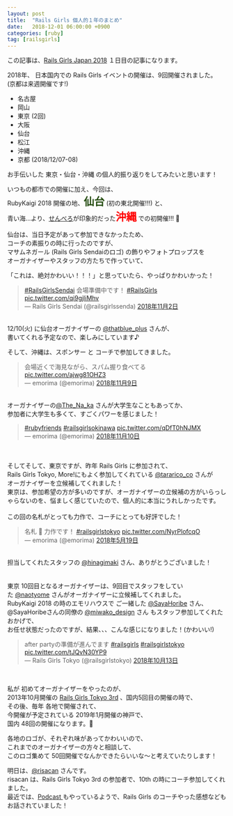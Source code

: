 ```yaml
---
layout: post
title:  "Rails Girls 個人的１年のまとめ"
date:   2018-12-01 06:00:00 +0900
categories: [ruby]
tag: [railsgirls]
---
```

この記事は、<a href="https://qiita.com/advent-calendar/2018/railsgirlsjapan">Rails Girls Japan 2018</a> １日目の記事になります。

2018年、 日本国内での Rails Girls イベントの開催は、9回開催されました。<br />
(京都は来週開催です!)<br />

- 名古屋
- 岡山
- 東京 (2回)
- 大阪
- 仙台
- 松江
- 沖縄
- 京都 (2018/12/07-08)

お手伝いした 東京・仙台・沖縄 の個人的振り返りをしてみたいと思います！<br />

いつもの都市での開催に加え、今回は、  
RubyKaigi 2018 開催の地、<span style="color: #274e13; font-family: &quot;arial&quot; , &quot;helvetica&quot; , sans-serif; font-size: x-large;"><b>仙台</b></span>&nbsp;(初の東北開催!!!) と、  
青い海...より、<a href="https://ja.wikipedia.org/wiki/%E3%81%9B%E3%82%93%E3%81%B9%E3%82%8D" target="_blank">せんべろ</a>が印象的だった<b><span style="color: red; font-size: x-large;">沖縄</span></b>&nbsp;での初開催!!! 🎉

仙台は、当日予定があって参加できなかったため、  
コーチの素振りの時に行ったのですが、  
マサムネガール (Rails Girls Sendaiのロゴ) の飾りやフォトプロップスを<br />
オーガナイザーやスタッフの方たちで作っていて、  

「これは、絶対かわいい！！！」と思っていたら、やっぱりかわいかった！

<blockquote class="twitter-tweet" data-lang="ja">
<div dir="ltr" lang="ja">
<a href="https://twitter.com/hashtag/RailsGirlsSendai?src=hash&amp;ref_src=twsrc%5Etfw">#RailsGirlsSendai</a> 会場準備中です！ <a href="https://twitter.com/hashtag/RailsGirls?src=hash&amp;ref_src=twsrc%5Etfw">#RailsGirls</a> <a href="https://t.co/qi9gjliMhv">pic.twitter.com/qi9gjliMhv</a></div>
— Rails Girls Sendai (@railsgirlssenda) <a href="https://twitter.com/railsgirlssenda/status/1058277776501858304?ref_src=twsrc%5Etfw">2018年11月2日</a></blockquote>
<br />
12/10(火) に仙台オーガナイザーの&nbsp;<a href="https://twitter.com/thatblue_plus" target="_blank">@thatblue_plus</a>&nbsp;さんが、<br />
書いてくれる予定なので、楽しみにしています♪<br />

そして、沖縄は、スポンサー と コーチで参加してきました。

<blockquote class="twitter-tweet" data-lang="ja">
<div dir="ltr" lang="ja">
会場近くで海見ながら、スパム握り食べてる <a href="https://t.co/ajwg81OHZ3">pic.twitter.com/ajwg81OHZ3</a></div>
— emorima (@emorima) <a href="https://twitter.com/emorima/status/1061039527723036672?ref_src=twsrc%5Etfw">2018年11月9日</a></blockquote>
<script async="" charset="utf-8" src="https://platform.twitter.com/widgets.js"></script><br />
オーガナイザーの<a href="https://twitter.com/The_Na_ka" target="_blank">@The_Na_ka</a>&nbsp;さんが大学生なこともあってか、<br />
参加者に大学生も多くて、すごくパワーを感じました！
<br />
<blockquote class="twitter-tweet" data-lang="ja">
<div dir="ltr" lang="und">
<a href="https://twitter.com/hashtag/rubyfriends?src=hash&amp;ref_src=twsrc%5Etfw">#rubyfriends</a> <a href="https://twitter.com/hashtag/railsgirlsokinawa?src=hash&amp;ref_src=twsrc%5Etfw">#railsgirlsokinawa</a> <a href="https://t.co/qDfT0hNJMX">pic.twitter.com/qDfT0hNJMX</a></div>
— emorima (@emorima) <a href="https://twitter.com/emorima/status/1061202323744018435?ref_src=twsrc%5Etfw">2018年11月10日</a></blockquote>
<script async="" charset="utf-8" src="https://platform.twitter.com/widgets.js"></script><br />
<br />
<div>
そしてそして、東京ですが、昨年 Rails Girls に参加されて、<br />
Rails Girls Tokyo, More!にもよく参加してくれている&nbsp;<a href="https://twitter.com/tararico_co">@tararico_co</a>&nbsp;さんが<br />
オーガナイザーを立候補してくれました！<br />
東京は、参加希望の方が多いのですが、オーガナイザーの立候補の方がいらっしゃらないのを、悩ましく感じていたので、個人的に本当にうれしかったです。<br />
<br />
この回の名札がとっても力作で、コーチにとっても好評でした！<br />
<blockquote class="twitter-tweet" data-lang="ja">
<div dir="ltr" lang="ja">
名札 📛 力作です！ <a href="https://twitter.com/hashtag/railsgirlstokyo?src=hash&amp;ref_src=twsrc%5Etfw">#railsgirlstokyo</a> <a href="https://t.co/NyrPlofcqO">pic.twitter.com/NyrPlofcqO</a></div>
— emorima (@emorima) <a href="https://twitter.com/emorima/status/997650709616017408?ref_src=twsrc%5Etfw">2018年5月19日</a></blockquote>
<script async="" charset="utf-8" src="https://platform.twitter.com/widgets.js"></script><br />
担当してくれたスタッフの&nbsp;<a href="https://github.com/hinagimaki">@hinagimaki</a>&nbsp;さん、ありがとうございました！<br />
<br />
<br />
東京 10回目となるオーガナイザーは、9回目でスタッフをしていた&nbsp;<a href="https://twitter.com/naotyome">@naotyome</a>&nbsp;さんがオーガナイザーに立候補してくれました。<br />
RubyKaigi 2018 の時のエモリハウスで ご一緒した&nbsp;<a href="https://github.com/SayaHoribe">@SayaHoribe</a>&nbsp;さん、@SayaHoribeさんの同僚の <a href="https://twitter.com/miwako_design">@miwako_design</a>&nbsp;さん&nbsp;もスタッフ参加してくれたおかげで、<br />
お任せ状態だったのですが、結果、、、こんな感じになりました！(かわいい!)<br />

<blockquote class="twitter-tweet" data-lang="ja">
<div dir="ltr" lang="ja">
after partyの準備が進んでます <a href="https://twitter.com/hashtag/railsgirls?src=hash&amp;ref_src=twsrc%5Etfw">#railsgirls</a> <a href="https://twitter.com/hashtag/railsgirlstokyo?src=hash&amp;ref_src=twsrc%5Etfw">#railsgirlstokyo</a> <a href="https://t.co/tJQvN30YP9">pic.twitter.com/tJQvN30YP9</a></div>
— Rails Girls Tokyo (@railsgirlstokyo) <a href="https://twitter.com/railsgirlstokyo/status/1051013035236585472?ref_src=twsrc%5Etfw">2018年10月13日</a></blockquote>
<script async="" charset="utf-8" src="https://platform.twitter.com/widgets.js"></script><br />

私が 初めてオーガナイザーをやったのが、<br />
2013年10月開催の&nbsp;<a href="http://railsgirls.com/tokyo-2013-10-18.html" target="_blank">Rails Girls Tokyo 3rd</a>&nbsp;、国内5回目の開催の時で、<br />
その後、毎年 各地で開催されて、<br />
今開催が予定されている 2019年1月開催の神戸で、<br />
国内 48回の開催になります。👏<br />

各地のロゴが、それぞれ味があってかわいいので、<br />
これまでのオーガナイザーの方々と相談して、<br />
このロゴ集めて 50回開催でなんかできたらいいな～と考えていたりします！<br />

明日は、<a href="https://twitter.com/_risacan_">@risacan</a>&nbsp;さんです。<br />
risacan は、Rails Girls Tokyo 3rd の参加者で、10th の時にコーチ参加してくれました。<br />
最近では、<a href="https://www.yancan.tech/episode/2">Podcast </a>もやっているようで、Rails Girls のコーチやった感想などもお話されていました！</div>
